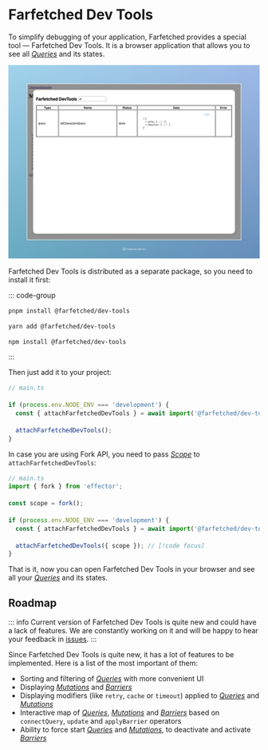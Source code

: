 # Farfetched Dev Tools

To simplify debugging of your application, Farfetched provides a special tool — Farfetched Dev Tools. It is a browser application that allows you to see all [_Queries_](/api/primitives/query) and its states.

![DevTools UI](./assets/devtools.jpeg)

Farfetched Dev Tools is distributed as a separate package, so you need to install it first:

::: code-group

```sh [pnpm]
pnpm install @farfetched/dev-tools
```

```sh [yarn]
yarn add @farfetched/dev-tools
```

```sh [npm]
npm install @farfetched/dev-tools
```

:::

Then just add it to your project:

```ts
// main.ts

if (process.env.NODE_ENV === 'development') {
  const { attachFarfetchedDevTools } = await import('@farfetched/dev-tools');

  attachFarfetchedDevTools();
}
```

In case you are using Fork API, you need to pass [_Scope_](https://effector.dev/en/api/effector/scope/) to `attachFarfetchedDevTools`:

```ts
// main.ts
import { fork } from 'effector';

const scope = fork();

if (process.env.NODE_ENV === 'development') {
  const { attachFarfetchedDevTools } = await import('@farfetched/dev-tools');

  attachFarfetchedDevTools({ scope }); // [!code focus]
}
```

That is it, now you can open Farfetched Dev Tools in your browser and see all your [_Queries_](/api/primitives/query) and its states.

## Roadmap

::: info
Current version of Farfetched Dev Tools is quite new and could have a lack of features. We are constantly working on it and will be happy to hear your feedback in [issues](https://github.com/igorkamyshev/farfetched/issues).
:::

Since Farfetched Dev Tools is quite new, it has a lot of features to be implemented. Here is a list of the most important of them:

- Sorting and filtering of [_Queries_](/api/primitives/query) with more convenient UI
- Displaying [_Mutations_](/api/primitives/mutation) and [_Barriers_](/api/primitives/barrier)
- Displaying modifiers (like `retry`, `cache` or `timeout`) applied to [_Queries_](/api/primitives/query) and [_Mutations_](/api/primitives/mutation)
- Interactive map of [_Queries_](/api/primitives/query), [_Mutations_](/api/primitives/mutation) and [_Barriers_](/api/primitives/barrier) based on `connectQuery`, `update` and `applyBarrier` operators
- Ability to force start [_Queries_](/api/primitives/query) and [_Mutations_](/api/primitives/mutation), to deactivate and activate [_Barriers_](/api/primitives/barrier)
